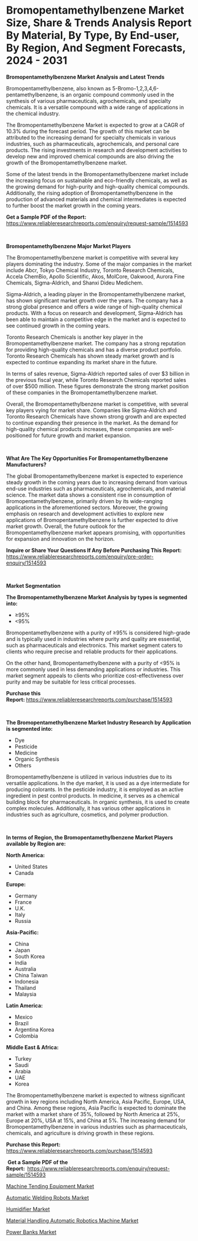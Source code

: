 <p><h1>Bromopentamethylbenzene Market Size, Share & Trends Analysis Report By Material, By Type, By End-user, By Region, And Segment Forecasts, 2024 - 2031</h1></p><p><strong>Bromopentamethylbenzene Market Analysis and Latest Trends</strong></p>
<p><p>Bromopentamethylbenzene, also known as 5-Bromo-1,2,3,4,6-pentamethylbenzene, is an organic compound commonly used in the synthesis of various pharmaceuticals, agrochemicals, and specialty chemicals. It is a versatile compound with a wide range of applications in the chemical industry.</p><p>The Bromopentamethylbenzene Market is expected to grow at a CAGR of 10.3% during the forecast period. The growth of this market can be attributed to the increasing demand for specialty chemicals in various industries, such as pharmaceuticals, agrochemicals, and personal care products. The rising investments in research and development activities to develop new and improved chemical compounds are also driving the growth of the Bromopentamethylbenzene market.</p><p>Some of the latest trends in the Bromopentamethylbenzene market include the increasing focus on sustainable and eco-friendly chemicals, as well as the growing demand for high-purity and high-quality chemical compounds. Additionally, the rising adoption of Bromopentamethylbenzene in the production of advanced materials and chemical intermediates is expected to further boost the market growth in the coming years.</p></p>
<p><strong>Get a Sample PDF of the Report:&nbsp;</strong> <a href="https://www.reliableresearchreports.com/enquiry/request-sample/1514593">https://www.reliableresearchreports.com/enquiry/request-sample/1514593</a></p>
<p>&nbsp;</p>
<p><strong>Bromopentamethylbenzene Major Market Players</strong></p>
<p><p>The Bromopentamethylbenzene market is competitive with several key players dominating the industry. Some of the major companies in the market include Abcr, Tokyo Chemical Industry, Toronto Research Chemicals, Accela ChemBio, Apollo Scientific, Akos, MolCore, Oakwood, Aurora Fine Chemicals, Sigma-Aldrich, and Shanxi Dideu Medichem.</p><p>Sigma-Aldrich, a leading player in the Bromopentamethylbenzene market, has shown significant market growth over the years. The company has a strong global presence and offers a wide range of high-quality chemical products. With a focus on research and development, Sigma-Aldrich has been able to maintain a competitive edge in the market and is expected to see continued growth in the coming years.</p><p>Toronto Research Chemicals is another key player in the Bromopentamethylbenzene market. The company has a strong reputation for providing high-quality chemicals and has a diverse product portfolio. Toronto Research Chemicals has shown steady market growth and is expected to continue expanding its market share in the future.</p><p>In terms of sales revenue, Sigma-Aldrich reported sales of over $3 billion in the previous fiscal year, while Toronto Research Chemicals reported sales of over $500 million. These figures demonstrate the strong market position of these companies in the Bromopentamethylbenzene market.</p><p>Overall, the Bromopentamethylbenzene market is competitive, with several key players vying for market share. Companies like Sigma-Aldrich and Toronto Research Chemicals have shown strong growth and are expected to continue expanding their presence in the market. As the demand for high-quality chemical products increases, these companies are well-positioned for future growth and market expansion.</p></p>
<p>&nbsp;</p>
<p><strong>What Are The Key Opportunities For Bromopentamethylbenzene Manufacturers?</strong></p>
<p><p>The global Bromopentamethylbenzene market is expected to experience steady growth in the coming years due to increasing demand from various end-use industries such as pharmaceuticals, agrochemicals, and material science. The market data shows a consistent rise in consumption of Bromopentamethylbenzene, primarily driven by its wide-ranging applications in the aforementioned sectors. Moreover, the growing emphasis on research and development activities to explore new applications of Bromopentamethylbenzene is further expected to drive market growth. Overall, the future outlook for the Bromopentamethylbenzene market appears promising, with opportunities for expansion and innovation on the horizon.</p></p>
<p><strong>Inquire or Share Your Questions If Any Before Purchasing This Report:</strong> <a href="https://www.reliableresearchreports.com/enquiry/pre-order-enquiry/1514593">https://www.reliableresearchreports.com/enquiry/pre-order-enquiry/1514593</a></p>
<p>&nbsp;</p>
<p><strong>Market Segmentation</strong></p>
<p><strong>The Bromopentamethylbenzene Market Analysis by types is segmented into:</strong></p>
<p><ul><li>≥95%</li><li><95%</li></ul></p>
<p><p>Bromopentamethylbenzene with a purity of ≥95% is considered high-grade and is typically used in industries where purity and quality are essential, such as pharmaceuticals and electronics. This market segment caters to clients who require precise and reliable products for their applications.</p><p>On the other hand, Bromopentamethylbenzene with a purity of <95% is more commonly used in less demanding applications or industries. This market segment appeals to clients who prioritize cost-effectiveness over purity and may be suitable for less critical processes.</p></p>
<p><strong>Purchase this Report:&nbsp;</strong><a href="https://www.reliableresearchreports.com/purchase/1514593">https://www.reliableresearchreports.com/purchase/1514593</a></p>
<p>&nbsp;</p>
<p><strong>The Bromopentamethylbenzene Market Industry Research by Application is segmented into:</strong></p>
<p><ul><li>Dye</li><li>Pesticide</li><li>Medicine</li><li>Organic Synthesis</li><li>Others</li></ul></p>
<p><p>Bromopentamethylbenzene is utilized in various industries due to its versatile applications. In the dye market, it is used as a dye intermediate for producing colorants. In the pesticide industry, it is employed as an active ingredient in pest control products. In medicine, it serves as a chemical building block for pharmaceuticals. In organic synthesis, it is used to create complex molecules. Additionally, it has various other applications in industries such as agriculture, cosmetics, and polymer production.</p></p>
<p>&nbsp;</p>
<p><strong>In terms of Region, the Bromopentamethylbenzene Market Players available by Region are:</strong></p>
<p>
    <p> <strong> North America: </strong>
        <ul>
            <li>United States</li>
            <li>Canada</li>
        </ul>
        </p> 
    <p> <strong> Europe: </strong>
        <ul>
            <li>Germany</li>
            <li>France</li>
            <li>U.K.</li>
            <li>Italy</li>
            <li>Russia</li>
        </ul>
        </p> 
    <p> <strong> Asia-Pacific: </strong>
        <ul>
            <li>China</li>
            <li>Japan</li>
            <li>South Korea</li>
            <li>India</li>
            <li>Australia</li>
            <li>China Taiwan</li>
            <li>Indonesia</li>
            <li>Thailand</li>
            <li>Malaysia</li>
        </ul>
        </p> 
    <p> <strong> Latin America: </strong>
        <ul>
            <li>Mexico</li>
            <li>Brazil</li>
            <li>Argentina Korea</li>
            <li>Colombia</li>
        </ul>
        </p> 
    <p> <strong> Middle East & Africa: </strong>
        <ul>
            <li>Turkey</li>
            <li>Saudi</li>
            <li>Arabia</li>
            <li>UAE</li>
            <li>Korea</li>
        </ul>
    </p>
    </p>
<p><p>The Bromopentamethylbenzene market is expected to witness significant growth in key regions including North America, Asia Pacific, Europe, USA, and China. Among these regions, Asia Pacific is expected to dominate the market with a market share of 35%, followed by North America at 25%, Europe at 20%, USA at 15%, and China at 5%. The increasing demand for Bromopentamethylbenzene in various industries such as pharmaceuticals, chemicals, and agriculture is driving growth in these regions.</p></p>
<p><strong>Purchase this Report: </strong><a href="https://www.reliableresearchreports.com/purchase/1514593">https://www.reliableresearchreports.com/purchase/1514593</a></p>
<p>&nbsp;<strong>Get a Sample PDF of the Report:&nbsp;&nbsp;</strong><a href="https://www.reliableresearchreports.com/enquiry/request-sample/1514593">https://www.reliableresearchreports.com/enquiry/request-sample/1514593</a></p>
<p><strong></strong></p>
<p><p><a href="https://metal-farmhouse-e95.notion.site/Machine-Tending-Equipment-Market-Size-Global-Industry-Overview-Market-Segmentation-and-Forecast-2-721a183d64404e859a45b011c4b16c66">Machine Tending Equipment Market</a></p><p><a href="https://gratis-rainforest-2ca.notion.site/Automatic-Welding-Robots-Market-Analysis-Examines-its-Scope-on-Growth-Opportunities-and-Forecasted--90b30804db4a4e03a94b429583ce9394">Automatic Welding Robots Market</a></p><p><a href="https://view.publitas.com/reportprime-1/humidifier-market-size-and-growth-market-segmentation-regional-and-country-breakdowns-and-market-trends-for-period-from-2024-2031/">Humidifier Market</a></p><p><a href="https://crocus-run-b5a.notion.site/Global-Material-Handling-Automatic-Robotics-Machine-Market-by-Types-Applications-and-Major-Players-e3c1dd996e464fa8b78f81315da2360e">Material Handling Automatic Robotics Machine Market</a></p><p><a href="https://view.publitas.com/reportprime-1/power-banks-market-analysis-examines-its-scope-on-growth-opportunities-and-forecasted-trends-spanning-from-2024-to-2031/">Power Banks Market</a></p></p>